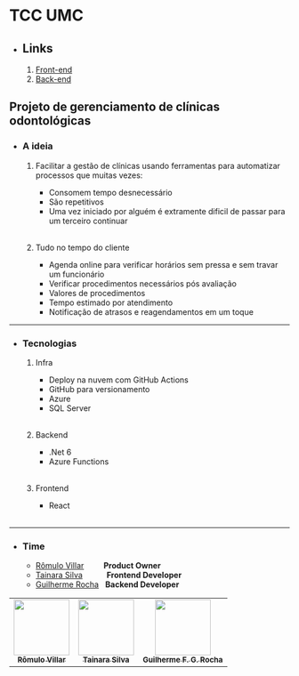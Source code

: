# TCC UMC

- ## Links
  1. [Front-end](https://tcc.guifgr.com/)
  2. [Back-end](https://tccumcbacked.azurewebsites.net/swagger)

## Projeto de gerenciamento de clínicas odontológicas

- ### A ideia
  1. Facilitar a gestão de clínicas usando ferramentas para automatizar processos que muitas vezes: 
     - Consomem tempo desnecessário 
     - São repetitivos 
     - Uma vez iniciado por alguém é extramente dificil de passar para um terceiro continuar
     <br />

  2. Tudo no tempo do cliente
     - Agenda online para verificar horários sem pressa e sem travar um funcionário
     - Verificar procedimentos necessários pós avaliação
     - Valores de procedimentos
     - Tempo estimado por atendimento
     - Notificação de atrasos e reagendamentos em um toque
---

- ### Tecnologias
  1. Infra
     - Deploy na nuvem com GitHub Actions
     - GitHub para versionamento
     - Azure
     - SQL Server
     <br />

  2. Backend
     - .Net 6
     - Azure Functions
     <br />

  3. Frontend
     - React 
     <br />
---

- ### Time
  - [Rômulo Villar](https://github.com/rovica) &nbsp;&nbsp;&nbsp;&nbsp;&nbsp;&nbsp;&nbsp; <b>Product Owner</b>
  - [Tainara Silva](https://github.com/TainaraSilvaT) &nbsp;&nbsp;&nbsp;&nbsp;&nbsp;&nbsp;&nbsp;&nbsp;&nbsp; <b>Frontend Developer</b>
  - [Guilherme Rocha](https://github.com/guifgr) &nbsp; <b>Backend Developer</b> 
  
<table>
  <tr>
    <td align="center"><a href="https://github.com/rovica"><img src="https://avatars2.githubusercontent.com/u/54681116?v=4" width="100px;" alt=""/><br /><sub><b>Rômulo Villar</b></sub></a><br /></td>
    <td align="center"><a href="https://github.com/TainaraSilvaT"><img src="https://avatars2.githubusercontent.com/u/63371891?v=4" width="100px;" alt=""/><br /><sub><b>Tainara Silva</b></sub></a><br /></td>
    <td align="center"><a href="https://github.com/guifgr"><img src="https://avatars0.githubusercontent.com/u/39571461?v=4" width="100px;" alt=""/><br /><sub><b>Guilherme F. G. Rocha</b></sub></a><br /></td>
  </tr>
</table>
